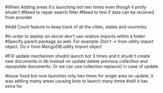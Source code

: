 #When Adding areas it's launching bot two times even though it prolly shudn't
#Need to repair search filter
#Need to test if data can be recieved from provider

#Add Count feature to keep track of all the cities, states and countries.


#In order to deploy on vercel don't use relative imports within a folder
#Specify parent package as well. For example:  Don't -> from utility import object.   Do->  from MongoDB.utility import object


#FIX update mechanism shudnt launch bot 3 times and it shudn't create new documents in db instead on update delete previous collection and repopulate documents. Or we can use collection.replace() in case of update


#issue fixed bot now launches only two times for single area on update, it was adding mamy areas causing bots to launch many times
#still it has extra for